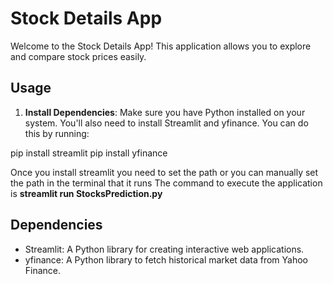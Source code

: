 # Stock Details App

Welcome to the Stock Details App! This application allows you to explore and compare stock prices easily.

## Usage

1. **Install Dependencies**: Make sure you have Python installed on your system. You'll also need to install Streamlit and yfinance. You can do this by running:
   
pip install streamlit
pip install yfinance

Once you install streamlit you need to set the path or you can manually set the path in the terminal that it runs 
The command to execute the application is 
**streamlit run StocksPrediction.py**

## Dependencies

- Streamlit: A Python library for creating interactive web applications.
- yfinance: A Python library to fetch historical market data from Yahoo Finance.
